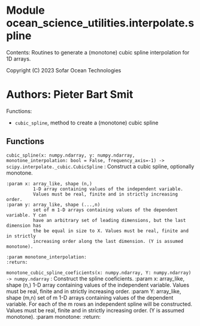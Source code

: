 Module ocean_science_utilities.interpolate.spline
=================================================
Contents: Routines to generate a (monotone) cubic spline interpolation for 1D arrays.

Copyright (C) 2023
Sofar Ocean Technologies

Authors: Pieter Bart Smit
======================

Functions:

- `cubic_spline`, method to create a (monotone) cubic spline

Functions
---------


`cubic_spline(x: numpy.ndarray, y: numpy.ndarray, monotone_interpolation: bool = False, frequency_axis=-1) ‑> scipy.interpolate._cubic.CubicSpline`
:   Construct a cubic spline, optionally monotone.

    :param x: array_like, shape (n,)
              1-D array containing values of the independent variable.
              Values must be real, finite and in strictly increasing order.
    :param y: array_like, shape (...,n)
              set of m 1-D arrays containing values of the dependent variable. Y can
              have an arbitrary set of leading dimensions, but the last dimension has
              the be equal in size to X. Values must be real, finite and in strictly
              increasing order along the last dimension. (Y is assumed monotone).

    :param monotone_interpolation:
    :return:


`monotone_cubic_spline_coeficients(x: numpy.ndarray, Y: numpy.ndarray) ‑> numpy.ndarray`
:   Construct the spline coeficients.
    :param x: array_like, shape (n,)
              1-D array containing values of the independent variable.
              Values must be real, finite and in strictly increasing order.
    :param Y: array_like, shape (m,n)
              set of m 1-D arrays containing values of the dependent variable. For each
              of the m rows an independent spline will be constructed. Values must be
              real, finite and in strictly increasing order. (Y is assumed monotone).
    :param monotone:
    :return:
